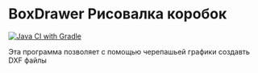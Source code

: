 # BoxDrawer Рисовалка коробок

[![Java CI with Gradle](https://github.com/AllBus/BoxDrawer/actions/workflows/gradle.yml/badge.svg)](https://github.com/AllBus/BoxDrawer/actions/workflows/gradle.yml)

Эта программа позволяет с помощью черепашьей графики создавть DXF файлы

